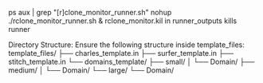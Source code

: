ps aux | grep "[r]clone_monitor_runner.sh"
nohup ./rclone_monitor_runner.sh &
rclone_monitor.kil in runner_outputs kills runner

Directory Structure: Ensure the following structure inside template_files:
template_files/
├── charles_template.in
├── surfer_template.in
├── stitch_template.in
└── domains_template/
    ├── small/
    │   └── Domain/
    ├── medium/
    │   └── Domain/
    └── large/
        └── Domain/

